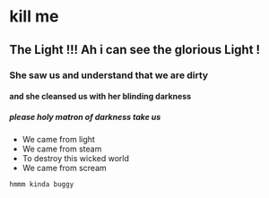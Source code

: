 # kill me

## The Light !!! Ah i can see the glorious Light !

### She saw us and understand that we are dirty

#### and she cleansed us with her blinding darkness


##### please holy matron of darkness take us 

* We came from light
* We came from steam
* To destroy this wicked world
* We came from scream

```
hmmm kinda buggy 
```
